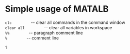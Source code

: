 # Simple usage of MATALB

`clc` &emsp;&emsp;&emsp;&emsp; -- clear all commands in the command window  
`clear all` &emsp;&emsp;&emsp;&emsp; -- clear all variables in workspace  
`%%` &emsp;&emsp;&emsp;&emsp; -- paragraph comment line  
`%` &emsp;&emsp;&emsp;&emsp; -- comment line  


1
